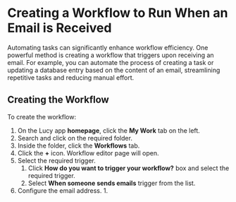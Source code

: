 # Creating a Workflow to Run When an Email is Received

Automating tasks can significantly enhance workflow efficiency.  One powerful method is creating a workflow that triggers upon receiving an email. For example, you can automate the process of creating a task or updating a database entry based on the content of an email, streamlining repetitive tasks and reducing manual effort.

## Creating the Workflow

To create the workflow:

1. On the Lucy app **homepage**, click the **My Work** tab on the left.&#x20;
2. Search and click on the required folder.
3. Inside the folder, click the **Workflows** tab.
4. Click the **+** icon. Workflow editor page will open.
5. Select the required trigger.
   1. Click **How do you want to trigger your workflow?** box and select the required trigger.
   2. Select **When someone sends emails** trigger from the list.
6. Configure the email address.
   1.


